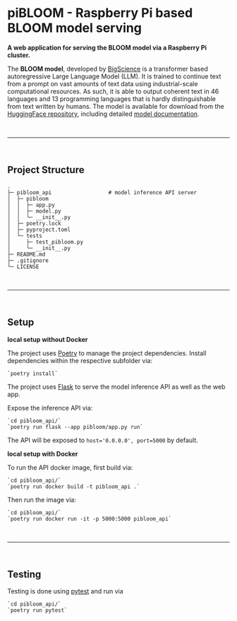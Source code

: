 # piBLOOM - Raspberry Pi based BLOOM model serving

**A web application for serving the BLOOM model via a Raspberry Pi cluster.**

The **BLOOM model**, developed by [BigScience](https://bigscience.huggingface.co) is a transformer based autoregressive Large Language Model (LLM). It is trained to continue text from a prompt on vast amounts of text data using industrial-scale computational resources. As such, it is able to output coherent text in 46 languages and 13 programming languages that is hardly distinguishable from text written by humans. The model is available for download from the [HuggingFace repository](https://huggingface.co/bigscience/bloom), including detailed [model documentation](https://huggingface.co/docs/transformers/model_doc/bloom).

<br>

----------------

<br>

## Project Structure

    .
    ├─ pibloom_api                  # model inference API server
    │  ├─ pibloom
    │  │  ├─ app.py
    │  │  ├─ model.py
    │  │  └─ __init__.py
    │  ├─ poetry.lock
    │  ├─ pyproject.toml
    │  └─ tests
    │     ├─ test_pibloom.py
    │     └─ __init__.py
    ├─ README.md
    ├─ .gitignore
    └─ LICENSE

<br>

----------------

<br>

## Setup

**local setup without Docker**

The project uses [Poetry](https://python-poetry.org) to manage the project dependencies. Install dependencies within the respective subfolder via:

    `poetry install`

The project uses [Flask](https://flask.palletsprojects.com/) to serve the model inference API as well as the web app.

Expose the inference API via:

    `cd pibloom_api/`
    `poetry run flask --app pibloom/app.py run`

The API will be exposed to `host='0.0.0.0', port=5000` by default.

**local setup with Docker**

To run the API docker image, first build via:

    `cd pibloom_api/`
    `poetry run docker build -t pibloom_api .`

Then run the image via:

    `cd pibloom_api/`
    `poetry run docker run -it -p 5000:5000 pibloom_api`

<br>

----------------

<br>

## Testing

Testing is done using [pytest](https://docs.pytest.org/) and run via

    `cd pibloom_api/`
    `poetry run pytest`
